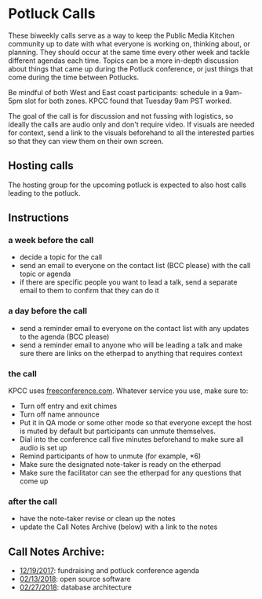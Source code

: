 # Potluck Calls
These biweekly calls serve as a way to keep the Public Media Kitchen community up to date with what everyone is working on, thinking about, or planning.  They should occur at the same time every other week and tackle different agendas each time.  Topics can be a more in-depth discussion about things that came up during the Potluck conference, or just things that come during the time between Potlucks.

Be mindful of both West and East coast participants: schedule in a 9am-5pm slot for both zones.  KPCC found that Tuesday 9am PST worked.

The goal of the call is for discussion and not fussing with logistics, so ideally the calls are audio only and don't require video.  If visuals are needed for context, send a link to the visuals beforehand to all the interested parties so that they can view them on their own screen.

## Hosting calls
The hosting group for the upcoming potluck is expected to also host calls leading to the potluck.

## Instructions

### a week before the call
* decide a topic for the call
* send an email to everyone on the contact list (BCC please) with the call topic or agenda
* if there are specific people you want to lead a talk, send a separate email to them to confirm that they can do it


### a day before the call
* send a reminder email to everyone on the contact list with any updates to the agenda (BCC please)
* send a reminder email to anyone who will be leading a talk and make sure there are links on the etherpad to anything that requires context

### the call
KPCC uses [freeconference.com](https://freeconference.com).  Whatever service you use, make sure to:
* Turn off entry and exit chimes
* Turn off name announce
* Put it in QA mode or some other mode so that everyone except the host is muted by default but participants can unmute themselves.
* Dial into the conference call five minutes beforehand to make sure all audio is set up
* Remind participants of how to unmute (for example, *6)
* Make sure the designated note-taker is ready on the etherpad
* Make sure the facilitator can see the etherpad for any questions that come up


### after the call
* have the note-taker revise or clean up the notes
* update the Call Notes Archive (below) with a link to the notes


## Call Notes Archive:
* [12/19/2017](https://etherpad.scprdev.org/p/PublicMediaPotluck_Call-121917): fundraising and potluck conference agenda
* [02/13/2018](https://etherpad.scprdev.org/p/PublicMediaPotluck_Call-02132018): open source software
* [02/27/2018](https://etherpad.scprdev.org/p/PublicMediaPotluck_Call-02272018): database architecture
